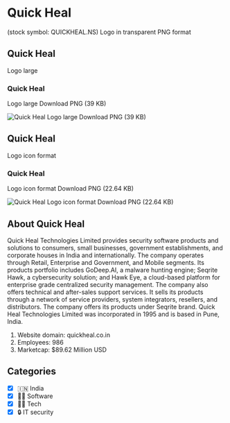 # Quick Heal
 (stock symbol: QUICKHEAL.NS) Logo in transparent PNG format

## Quick Heal
 Logo large

### Quick Heal
 Logo large Download PNG (39 KB)

![Quick Heal
 Logo large Download PNG (39 KB)](/img/orig/QUICKHEAL.NS_BIG-b9b25c8e.png)

## Quick Heal
 Logo icon format

### Quick Heal
 Logo icon format Download PNG (22.64 KB)

![Quick Heal
 Logo icon format Download PNG (22.64 KB)](/img/orig/QUICKHEAL.NS-064bdf29.png)

## About Quick Heal


Quick Heal Technologies Limited provides security software products and solutions to consumers, small businesses, government establishments, and corporate houses in India and internationally. The company operates through Retail, Enterprise and Government, and Mobile segments. Its products portfolio includes GoDeep.AI, a malware hunting engine; Seqrite Hawk, a cybersecurity solution; and Hawk Eye, a cloud-based platform for enterprise grade centralized security management. The company also offers technical and after-sales support services. It sells its products through a network of service providers, system integrators, resellers, and distributors. The company offers its products under Seqrite brand. Quick Heal Technologies Limited was incorporated in 1995 and is based in Pune, India.

1. Website domain: quickheal.co.in
2. Employees: 986
3. Marketcap: $89.62 Million USD


## Categories
- [x] 🇮🇳 India
- [x] 👨‍💻 Software
- [x] 👩‍💻 Tech
- [x] 🔒 IT security
